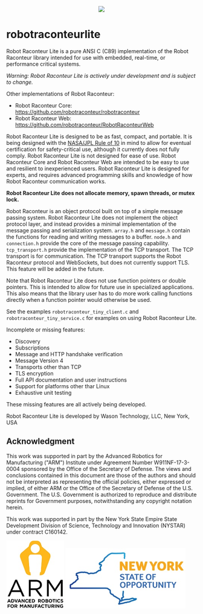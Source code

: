 <p align="center"><img src="https://robotraconteurpublicfiles.s3.amazonaws.com/RRheader2.jpg"></p>

# robotraconteurlite

Robot Raconteur Lite is a pure ANSI C (C89) implementation of the Robot Raconteur library intended for use with embedded, real-time, or performance critical systems.

*Warning: Robot Raconteur Lite is actively under development and is subject to change.*

Other implementations of Robot Raconteur:

* Robot Raconteur Core: https://github.com/robotraconteur/robotraconteur
* Robot Raconteur Web: https://github.com/robotraconteur/RobotRaconteurWeb

Robot Raconteur Lite is designed to be as fast, compact, and portable. It is being designed with the
[NASA/JPL Rule of 10](https://en.wikipedia.org/wiki/The_Power_of_10:_Rules_for_Developing_Safety-Critical_Code#:~:text=The%20Power%20of%2010%20Rules,to%20review%20or%20statically%20analyze.) in mind to allow for eventual certification for safety-critical use, although it currently does
not fully comply. Robot Raconteur Lite is not designed for ease of use. Robot Raconteur Core and Robot Raconteur Web
are intended to be easy to use and resilient to inexperienced users. Robot Raconteur Lite is designed for experts,
and requires advanced programming skills and knowledge of how Robot Raconteur communication works.

**Robot Raconteur Lite does not allocate memory, spawn threads, or mutex lock.**

Robot Raconteur is an object protocol built on top of a simple message passing system. Robot Raconteur Lite
does not implement the object protocol layer, and instead provides a minimal implementation of the message passing
and serialization system. `array.h` and `message.h` contain the functions for reading and writing messages to
a buffer. `node.h` and `connection.h` provide the core of the message passing capability. `tcp_transport.h`
provide the implementation of the TCP transport. The TCP transport is for communication. The TCP transport
supports the Robot Raconteur protocol and WebSockets, but does not currently support TLS. This feature
will be added in the future.

Note that Robot Raconteur Lite does not use function pointers or double pointers. This is intended to allow
for future use in specialized applications. This also means that the library user has to do more work
calling functions directly when a function pointer would otherwise be used.

See the examples `robotraconteur_tiny_client.c` and `robotraconteur_tiny_service.c` for examples
on using Robot Raconteur Lite.

Incomplete or missing features:

* Discovery
* Subscriptions
* Message and HTTP handshake verification
* Message Version 4
* Transports other than TCP
* TLS encryption
* Full API documentation and user instructions
* Support for platforms other thar Linux
* Exhaustive unit testing

These missing features are all actively being developed.

Robot Raconteur Lite is developed by Wason Technology, LLC, New York, USA

## Acknowledgment

This work was supported in part by the Advanced Robotics for Manufacturing ("ARM") Institute under Agreement Number W911NF-17-3-0004 sponsored by the Office of the Secretary of Defense. The views and conclusions contained in this document are those of the authors and should not be interpreted as representing the official policies, either expressed or implied, of either ARM or the Office of the Secretary of Defense of the U.S. Government. The U.S. Government is authorized to reproduce and distribute reprints for Government purposes, notwithstanding any copyright notation herein.

This work was supported in part by the New York State Empire State Development Division of Science, Technology and Innovation (NYSTAR) under contract C160142.

![](docs/figures/arm_logo.jpg) ![](docs/figures/nys_logo.jpg)
